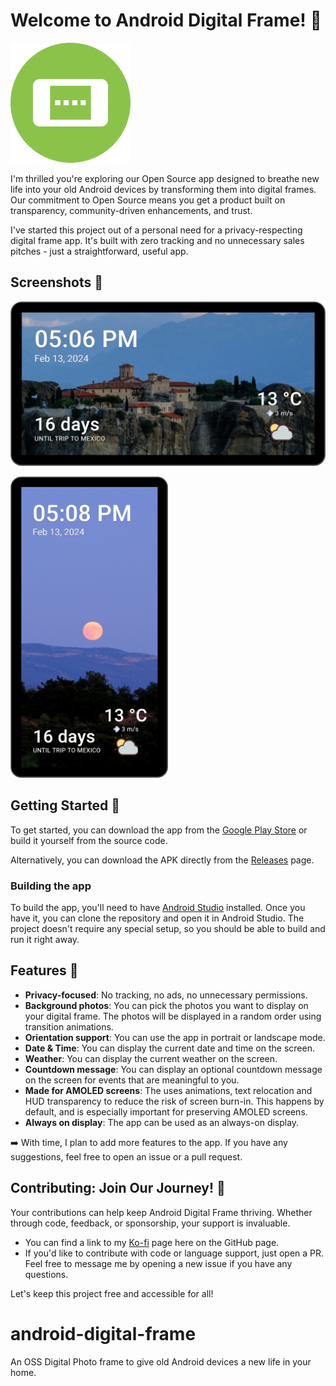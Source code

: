 # Welcome to Android Digital Frame! 🎉

![App Icon](icon-192.png)

I'm thrilled you're exploring our Open Source app designed to breathe new life into your old Android devices by transforming them into digital frames. 
Our commitment to Open Source means you get a product built on transparency, community-driven enhancements, and trust.

I've started this project out of a personal need for a privacy-respecting digital frame app. It's built with zero tracking and no unnecessary sales pitches  - just a straightforward, useful app.

## Screenshots 📸

![Screenshot 1](screens/horizontal-1.jpg)

<img src="https://github.com/pedronveloso/android-digital-frame/raw/main/screens/vertical-1.jpg" width=50%>

## Getting Started 🚀

To get started, you can download the app from the [Google Play Store](https://play.google.com/store/apps/details?id=com.pedronveloso.androiddigitalframe) or build it yourself from the source code.

Alternatively, you can download the APK directly from the [Releases](https://github.com/pedronveloso/android-digital-frame/releases) page.

### Building the app

To build the app, you'll need to have [Android Studio](https://developer.android.com/studio) installed. Once you have it, you can clone the repository and open it in Android Studio.
The project doesn't require any special setup, so you should be able to build and run it right away. 

## Features 🍰

 - **Privacy-focused**: No tracking, no ads, no unnecessary permissions.
 - **Background photos**: You can pick the photos you want to display on your digital frame. The photos will be displayed in a random order using transition animations.
 - **Orientation support**: You can use the app in portrait or landscape mode.
 - **Date & Time**: You can display the current date and time on the screen.
 - **Weather**: You can display the current weather on the screen.
 - **Countdown message**: You can display an optional countdown message on the screen for events that are meaningful to you.
 - **Made for AMOLED screens**: The uses animations, text relocation and HUD transparency to reduce the risk of screen burn-in. This happens by default, and is especially important for preserving AMOLED screens.
 - **Always on display**: The app can be used as an always-on display.

➡️ With time, I plan to add more features to the app. If you have any suggestions, feel free to open an issue or a pull request.

## Contributing: Join Our Journey! 🌟


Your contributions can help keep Android Digital Frame thriving. Whether through code, feedback, or sponsorship, your support is invaluable.

 - You can find a link to my [Ko-fi](https://ko-fi.com/pedronveloso) page here on the GitHub page.
 - If you'd like to contribute with code or language support, just open a PR. Feel free to message me by opening a new issue if you have any questions.

Let's keep this project free and accessible for all!


# android-digital-frame

An OSS Digital Photo frame to give old Android devices a new life in your home.
